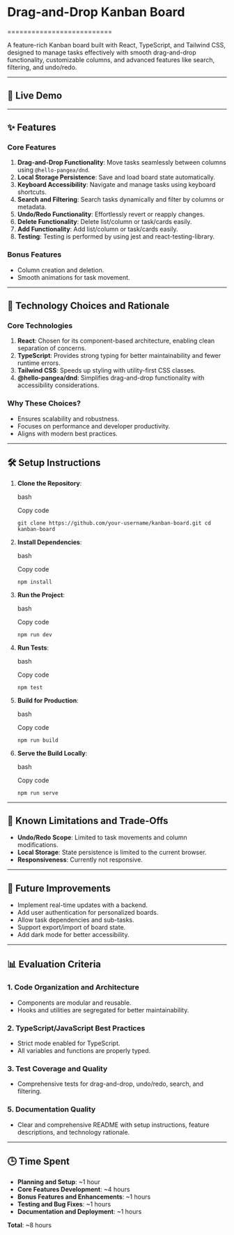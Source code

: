 # Drag-and-Drop Kanban Board
==========================

A feature-rich Kanban board built with React, TypeScript, and Tailwind CSS, designed to manage tasks effectively with smooth drag-and-drop functionality, customizable columns, and advanced features like search, filtering, and undo/redo.

* * * * *

🚀 Live Demo
------------



* * * * *

✨ Features
----------

### Core Features

1.  **Drag-and-Drop Functionality**: Move tasks seamlessly between columns using `@hello-pangea/dnd`.
2.  **Local Storage Persistence**: Save and load board state automatically.
3.  **Keyboard Accessibility**: Navigate and manage tasks using keyboard shortcuts.
4.  **Search and Filtering**: Search tasks dynamically and filter by columns or metadata.
5.  **Undo/Redo Functionality**: Effortlessly revert or reapply changes.
6.  **Delete Functionality**: Delete list/column or task/cards easily.
7.  **Add Functionality**: Add list/column or task/cards easily.
8.  **Testing**: Testing is performed by using jest and react-testing-library.

### Bonus Features

-   Column creation and deletion.
-   Smooth animations for task movement.

* * * * *

📐 Technology Choices and Rationale
-----------------------------------

### Core Technologies

1.  **React**: Chosen for its component-based architecture, enabling clean separation of concerns.
2.  **TypeScript**: Provides strong typing for better maintainability and fewer runtime errors.
3.  **Tailwind CSS**: Speeds up styling with utility-first CSS classes.
4.  **@hello-pangea/dnd**: Simplifies drag-and-drop functionality with accessibility considerations.

### Why These Choices?

-   Ensures scalability and robustness.
-   Focuses on performance and developer productivity.
-   Aligns with modern best practices.

* * * * *

🛠️ Setup Instructions
----------------------

1.  **Clone the Repository**:

    bash

    Copy code

    `git clone https://github.com/your-username/kanban-board.git
    cd kanban-board`

2.  **Install Dependencies**:

    bash

    Copy code

    `npm install`

3.  **Run the Project**:

    bash

    Copy code

    `npm run dev`

4.  **Run Tests**:

    bash

    Copy code

    `npm test`

5.  **Build for Production**:

    bash

    Copy code

    `npm run build`

6.  **Serve the Build Locally**:

    bash

    Copy code

    `npm run serve`

* * * * *

🧪 Known Limitations and Trade-Offs
-----------------------------------

-   **Undo/Redo Scope**: Limited to task movements and column modifications.
-   **Local Storage**: State persistence is limited to the current browser.
-   **Responsiveness**: Currently not responsive.

* * * * *

🚀 Future Improvements
----------------------

-   Implement real-time updates with a backend.
-   Add user authentication for personalized boards.
-   Allow task dependencies and sub-tasks.
-   Support export/import of board state.
-   Add dark mode for better accessibility.

* * * * *

📊 Evaluation Criteria
----------------------

### 1\. Code Organization and Architecture

-   Components are modular and reusable.
-   Hooks and utilities are segregated for better maintainability.

### 2\. TypeScript/JavaScript Best Practices

-   Strict mode enabled for TypeScript.
-   All variables and functions are properly typed.


### 3\. Test Coverage and Quality

-   Comprehensive tests for drag-and-drop, undo/redo, search, and filtering.

### 5\. Documentation Quality

-   Clear and comprehensive README with setup instructions, feature descriptions, and technology rationale.

* * * * *

🕒 Time Spent
-------------

-   **Planning and Setup**: ~1 hour
-   **Core Features Development**: ~4 hours
-   **Bonus Features and Enhancements**: ~1 hours
-   **Testing and Bug Fixes**: ~1 hours
-   **Documentation and Deployment**: ~1 hours

**Total**: ~8 hours
